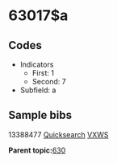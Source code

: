 # 63017$a

## Codes

-   Indicators
    -   First: 1
    -   Second: 7
-   Subfield: a

## Sample bibs

13388477 [Quicksearch](https://search.library.yale.edu/catalog/13388477) [VXWS](http://prodorbis.library.yale.edu:7014/vxws/GetHoldingsService?bibId=13388477)

**Parent topic:**[630](../../tags/630/630.md)


